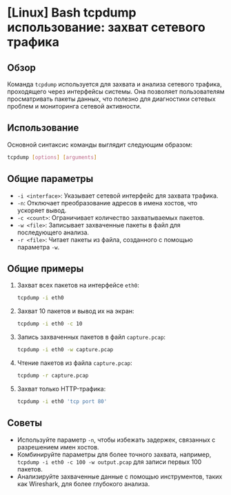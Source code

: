 # [Linux] Bash tcpdump использование: захват сетевого трафика

## Обзор
Команда `tcpdump` используется для захвата и анализа сетевого трафика, проходящего через интерфейсы системы. Она позволяет пользователям просматривать пакеты данных, что полезно для диагностики сетевых проблем и мониторинга сетевой активности.

## Использование
Основной синтаксис команды выглядит следующим образом:

```bash
tcpdump [options] [arguments]
```

## Общие параметры
- `-i <interface>`: Указывает сетевой интерфейс для захвата трафика.
- `-n`: Отключает преобразование адресов в имена хостов, что ускоряет вывод.
- `-c <count>`: Ограничивает количество захватываемых пакетов.
- `-w <file>`: Записывает захваченные пакеты в файл для последующего анализа.
- `-r <file>`: Читает пакеты из файла, созданного с помощью параметра `-w`.

## Общие примеры
1. Захват всех пакетов на интерфейсе `eth0`:
   ```bash
   tcpdump -i eth0
   ```

2. Захват 10 пакетов и вывод их на экран:
   ```bash
   tcpdump -i eth0 -c 10
   ```

3. Запись захваченных пакетов в файл `capture.pcap`:
   ```bash
   tcpdump -i eth0 -w capture.pcap
   ```

4. Чтение пакетов из файла `capture.pcap`:
   ```bash
   tcpdump -r capture.pcap
   ```

5. Захват только HTTP-трафика:
   ```bash
   tcpdump -i eth0 'tcp port 80'
   ```

## Советы
- Используйте параметр `-n`, чтобы избежать задержек, связанных с разрешением имен хостов.
- Комбинируйте параметры для более точного захвата, например, `tcpdump -i eth0 -c 100 -w output.pcap` для записи первых 100 пакетов.
- Анализируйте захваченные данные с помощью инструментов, таких как Wireshark, для более глубокого анализа.